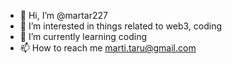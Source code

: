 - 👋 Hi, I’m @martar227
- 👀 I’m interested in things related to web3, coding
- 🌱 I’m currently learning coding
- 📫 How to reach me marti.taru@gmail.com

<!---
martar227/martar227 is a ✨ special ✨ repository because its `README.md` (this file) appears on your GitHub profile.
You can click the Preview link to take a look at your changes.
--->

